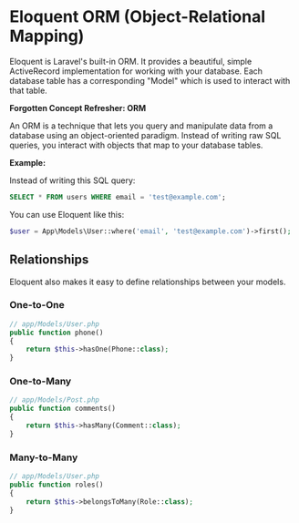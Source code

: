 # Eloquent ORM (Object-Relational Mapping)

Eloquent is Laravel's built-in ORM. It provides a beautiful, simple ActiveRecord implementation for working with your database. Each database table has a corresponding "Model" which is used to interact with that table.

**Forgotten Concept Refresher: ORM**

An ORM is a technique that lets you query and manipulate data from a database using an object-oriented paradigm. Instead of writing raw SQL queries, you interact with objects that map to your database tables.

**Example:**

Instead of writing this SQL query:

```sql
SELECT * FROM users WHERE email = 'test@example.com';
```

You can use Eloquent like this:

```php
$user = App\Models\User::where('email', 'test@example.com')->first();
```

## Relationships

Eloquent also makes it easy to define relationships between your models.

### One-to-One

```php
// app/Models/User.php
public function phone()
{
    return $this->hasOne(Phone::class);
}
```

### One-to-Many

```php
// app/Models/Post.php
public function comments()
{
    return $this->hasMany(Comment::class);
}
```

### Many-to-Many

```php
// app/Models/User.php
public function roles()
{
    return $this->belongsToMany(Role::class);
}
```
